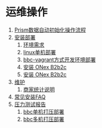 运维操作
================================================

1. [Prism数据自动初始化操作流程](init_prism.md)
1. [安装部署](100.deploy/README.md)
    1. [环境需求 ](100.deploy/100.server-requirements.md)
    1. [linux单机部署](100.deploy/200.linux-install.md)
    1. [bbc-vagrant方式开发环境部署](100.deploy/400.vagrant-install.md)
    1. [安装 ONex B2b2c](100.deploy/500.setup.md)
    1. [安装 ONex B2b2c](100.deploy/600.active.md)
1. [维护](200.maintance/README.md)
    1. [商家统计说明](200.maintance/100.sysstat.md)
1. [常见安装FAQ](300.faq.md)
1. [压力测试报告](300.stress-test-report/README.md)
    1. [bbc单机打压部署](300.stress-test-report/100.single.md)
    1. [bbc多机打压部署](300.stress-test-report/200.cluster.md)
